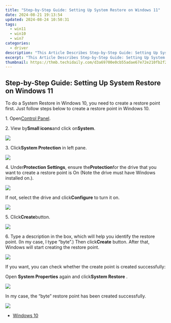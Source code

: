 ```yaml
---
title: "Step-by-Step Guide: Setting Up System Restore on Windows 11"
date: 2024-08-21 19:13:54
updated: 2024-08-24 10:50:31
tags:
  - win11
  - win10
  - win7
categories:
  - driver
description: "This Article Describes Step-by-Step Guide: Setting Up System Restore on Windows 11"
excerpt: "This Article Describes Step-by-Step Guide: Setting Up System Restore on Windows 11"
thumbnail: https://thmb.techidaily.com/d3a69700e0cb55adae67e72e210fb2f2a9d54f1a94f5e0b261b4ccf5f3207b46.jpg
---
```


## Step-by-Step Guide: Setting Up System Restore on Windows 11

To do a System Restore in Windows 10, you need to create a restore point first. Just follow steps below to create a restore point in Windows 10.  
  
1\. Open[Control Panel](https://tools.techidaily.com/drivereasy/download/).  
  
2\. View by**Small icons**and click on**System**.  
  
![](https://images.drivereasy.com/wp-content/uploads/2017/01/img_5874ae59063e3.jpg)   
  
 3\. Click**System Protection** in left pane.

![](https://images.drivereasy.com/wp-content/uploads/2017/01/img_5874af17efd1d.jpg) 

  
4\. Under**Protection Settings**, ensure the**Protection**for the drive that you want to create a restore point is On (Note the drive must have Windows installed on.).  
  
![](https://images.drivereasy.com/wp-content/uploads/2017/01/img_5874afbed9ce9.jpg)   
  
 If not, select the drive and click**Configure** to turn it on. 

![](https://images.drivereasy.com/wp-content/uploads/2017/01/img_5874b097d5efe.jpg) 

  
5\. Click**Create**button.  
  
![](https://images.drivereasy.com/wp-content/uploads/2017/01/img_5874b0f127364.jpg)   
  
 6\. Type a description in the box, which will help you identify the restore point. (In my case, I type “byte”.) Then click**Create** button. After that, Windows will start creating the restore point.

![](https://images.drivereasy.com/wp-content/uploads/2017/01/img_5874b12d0ce25.png)   
  
 If you want, you can check whether the create point is created successfully:  
  
 Open **System Properties** again and click**System Restore** .

![](https://images.drivereasy.com/wp-content/uploads/2017/01/img_5874b6488c49c.jpg)   
  
 In my case, the “byte” restore point has been created successfully.

![](https://images.drivereasy.com/wp-content/uploads/2017/01/img_5874b63273174.jpg) 

* [Windows 10](https://tools.techidaily.com/drivereasy/download/)

<ins class="adsbygoogle"
     style="display:block"
     data-ad-format="autorelaxed"
     data-ad-client="ca-pub-7571918770474297"
     data-ad-slot="1223367746"></ins>



<ins class="adsbygoogle"
     style="display:block"
     data-ad-client="ca-pub-7571918770474297"
     data-ad-slot="8358498916"
     data-ad-format="auto"
     data-full-width-responsive="true"></ins>
